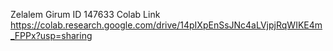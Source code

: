 Zelalem Girum 
ID 147633
Colab Link https://colab.research.google.com/drive/14pIXpEnSsJNc4aLVjpjRqWIKE4m_FPPx?usp=sharing
